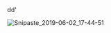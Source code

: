 dd'

![Snipaste_2019-06-02_17-44-51](D:\01Alex\Desktop\新建文件夹\github\doc\Snipaste_2019-06-02_17-44-51.png)